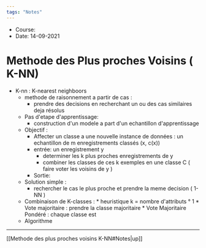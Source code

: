 ```yaml
---
tags: "Notes"
---
```


* Course:
* Date: 14-09-2021 


# Methode des Plus proches Voisins ( K-NN)
* K-nn : K-nearest neighboors
	* methode de raisonnement a partir de cas :
		* prendre des decisions en recherchant un ou des cas similaires deja résolus 
	* Pas d'etape d'apprentissage: 
		* construction d'un modele a part d'un echantillon d'apprentissage 
	* Objectif : 
		* Affecter un classe a une nouvelle instance de données : un echantillon de m enregistrements classés (x, c(x))
		* entrée: un enregistrement y 
			* determiner les k plus proches enregistrements de y 
			* combiner les classes de ces k exemples en une classe C ( faire voter les voisins de y )
		* Sortie: 
	* Solution simple :
		* rechercher le cas le plus proche et prendre la meme decision ( 1-NN )
	* Combinaison de K-classes : 
			* heuristique k = nombre d'attributs ° 1
			* Vote majoritaire : prendre la classe majoritaire 
			* Vote Majoritaire Pondéré : chaque classe est 
	* Algorithme 

---
[[Methode des plus proches voisins K-NN#Notes|up]]